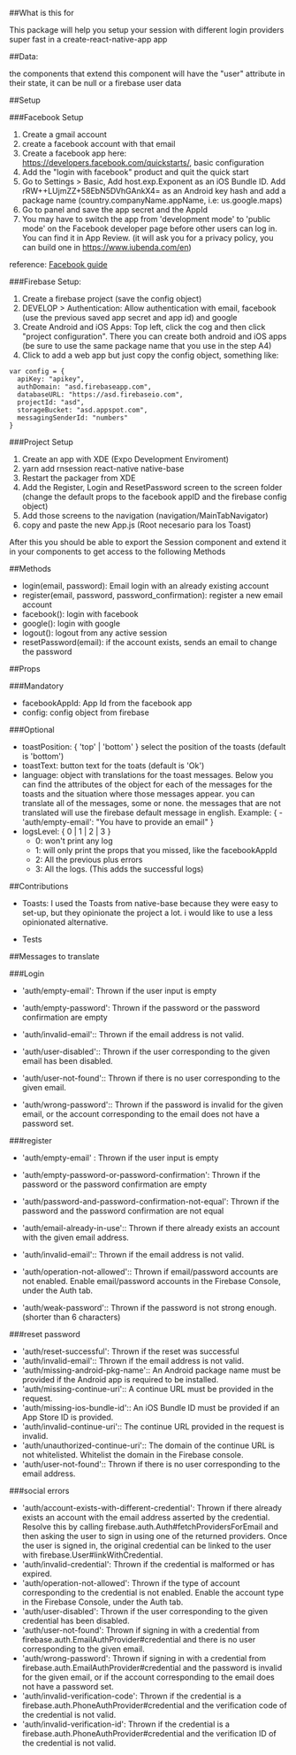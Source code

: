##What is this for

This package will help you setup your session with different login providers super fast in a create-react-native-app app

##Data:

the components that extend this component will have the "user" attribute in their state, it can be null or a firebase user data

##Setup

###Facebook Setup

1. Create a gmail account
2. create a facebook account with that email
3. Create a facebook app here: https://developers.facebook.com/quickstarts/, basic configuration
3. Add the "login with facebook" product and quit the quick start
4. Go to Settings > Basic, Add host.exp.Exponent as an iOS Bundle ID. Add rRW++LUjmZZ+58EbN5DVhGAnkX4= as an Android key hash and add a package name (country.companyName.appName, i.e: us.google.maps)
5. Go to panel and save the app secret and the AppId
6. You may have to switch the app from 'development mode' to 'public mode' on the Facebook developer page before other users can log in. You can find it in App Review. (it will ask you for a privacy policy, you can build one in https://www.iubenda.com/en)

reference: [Facebook guide](https://github.com/expo/expo-docs/blob/master/versions/v24.0.0/sdk/facebook.md)

###Firebase Setup:

1. Create a firebase project (save the config object)
2. DEVELOP > Authentication: Allow authentication with email, facebook (use the previous saved app secret and app id) and google
3. Create Android and iOS Apps: Top left, click the cog and then click "project configuration". There you can create both android and iOS apps (be sure to use the same package name that you use in the step A4)
4. Click to add a web app but just copy the config object, something like:

````
var config = {
  apiKey: "apikey",
  authDomain: "asd.firebaseapp.com",
  databaseURL: "https://asd.firebaseio.com",
  projectId: "asd",
  storageBucket: "asd.appspot.com",
  messagingSenderId: "numbers"
}
````

###Project Setup

1. Create an app with XDE (Expo Development Enviroment)
2. yarn add rnsession react-native native-base
3. Restart the packager from XDE
4. Add the Register, Login and ResetPassword screen to the screen folder (change the default props to the facebook appID and the firebase config object)
5. Add those screens to the navigation (navigation/MainTabNavigator)
6. copy and paste the new App.js (Root necesario para los Toast)

After this you should be able to export the Session component and extend it in your components to get access to the following Methods

##Methods

- login(email, password): Email login with an already existing account
- register(email, password, password_confirmation): register a new email account
- facebook(): login with facebook
- google(): login with google
- logout(): logout from any active session
- resetPassword(email): if the account exists, sends an email to change the password

##Props

###Mandatory

- facebookAppId: App Id from the facebook app
- config: config object from firebase

###Optional

- toastPosition: { 'top' | 'bottom' } select the position of the toasts (default is 'bottom')
- toastText: button text for the toats (default is 'Ok')
- language: object with translations for the toast messages. Below you can find the attributes of the object for each of the messages for the toasts and the situation where those messages appear. you can translate all of the messages, some or none. the messages that are not translated will use the firebase default message in english. Example: { - 'auth/empty-email': "You have to provide an email" }
- logsLevel: { 0 | 1 | 2 | 3 }
  - 0: won't print any log
  - 1: will only print the props that you missed, like the facebookAppId
  - 2: All the previous plus errors
  - 3: All the logs. (This adds the successful logs) 

##Contributions

- Toasts: I used the Toasts from native-base because they were easy to set-up, but they opinionate the project a lot. i would like to use a less opinionated alternative.

- Tests


##Messages to translate

###Login

- 'auth/empty-email': Thrown if the user input is empty
- 'auth/empty-password': Thrown if the password or the password confirmation are empty

- 'auth/invalid-email':: Thrown if the email address is not valid.
- 'auth/user-disabled':: Thrown if the user corresponding to the given email has been disabled.
- 'auth/user-not-found':: Thrown if there is no user corresponding to the given email.
- 'auth/wrong-password':: Thrown if the password is invalid for the given email, or the account corresponding to the email does not have a password set.

###register

- 'auth/empty-email'  : Thrown if the user input is empty
- 'auth/empty-password-or-password-confirmation': Thrown if the password or the password confirmation are empty
- 'auth/password-and-password-confirmation-not-equal': Thrown if the password and the password confirmation are not equal

- 'auth/email-already-in-use':: Thrown if there already exists an account with the given email address.          
- 'auth/invalid-email':: Thrown if the email address is not valid.          
- 'auth/operation-not-allowed':: Thrown if email/password accounts are not enabled. Enable email/password accounts in the Firebase Console, under the Auth tab.          
- 'auth/weak-password':: Thrown if the password is not strong enough.  (shorter than 6 characters)        

###reset password

- 'auth/reset-successful': Thrown if the reset was successful
- 'auth/invalid-email':: Thrown if the email address is not valid.          
- 'auth/missing-android-pkg-name':: An Android package name must be provided if the Android app is required to be installed.          
- 'auth/missing-continue-uri':: A continue URL must be provided in the request.          
- 'auth/missing-ios-bundle-id':: An iOS Bundle ID must be provided if an App Store ID is provided.          
- 'auth/invalid-continue-uri':: The continue URL provided in the request is invalid.          
- 'auth/unauthorized-continue-uri':: The domain of the continue URL is not whitelisted. Whitelist the domain in the Firebase console.          
- 'auth/user-not-found':: Thrown if there is no user corresponding to the email address.          

###social errors

- 'auth/account-exists-with-different-credential': Thrown if there already exists an account with the email address asserted by the credential. Resolve this by calling firebase.auth.Auth#fetchProvidersForEmail and then asking the user to sign in using one of the returned providers. Once the user is signed in, the original credential can be linked to the user with firebase.User#linkWithCredential.
- 'auth/invalid-credential': Thrown if the credential is malformed or has expired.
- 'auth/operation-not-allowed': Thrown if the type of account corresponding to the credential is not enabled. Enable the account type in the Firebase Console, under the Auth tab.
- 'auth/user-disabled': Thrown if the user corresponding to the given credential has been disabled.
- 'auth/user-not-found': Thrown if signing in with a credential from firebase.auth.EmailAuthProvider#credential and there is no user corresponding to the given email.
- 'auth/wrong-password': Thrown if signing in with a credential from firebase.auth.EmailAuthProvider#credential and the password is invalid for the given email, or if the account corresponding to the email does not have a password set.
- 'auth/invalid-verification-code': Thrown if the credential is a firebase.auth.PhoneAuthProvider#credential and the verification code of the credential is not valid.
- 'auth/invalid-verification-id': Thrown if the credential is a firebase.auth.PhoneAuthProvider#credential and the verification ID of the credential is not valid.
          
